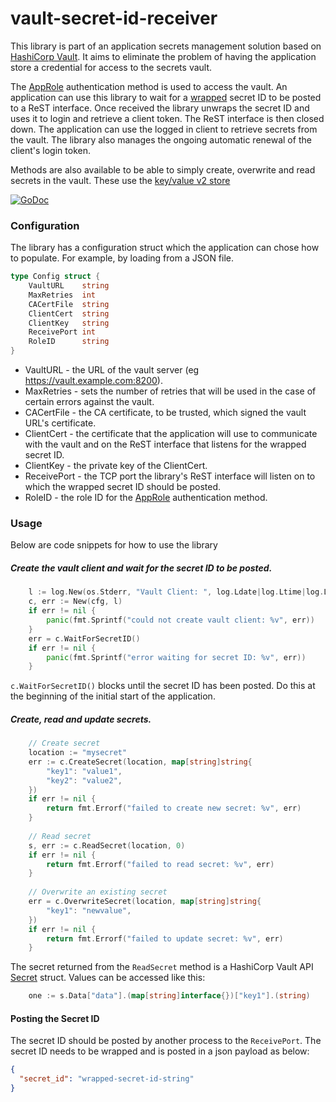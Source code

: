 # vault-secret-id-receiver

This library is part of an application secrets management solution based on [HashiCorp Vault](https://www.vaultproject.io/).
It aims to eliminate the problem of having the application store a credential for access to the secrets vault.

The [AppRole](https://www.vaultproject.io/docs/auth/approle.html) authentication method is used to access the vault.
An application can use this library to wait for a [wrapped](https://www.vaultproject.io/docs/concepts/response-wrapping.html) secret ID to be posted to a ReST interface.
Once received the library unwraps the secret ID and uses it to login and retrieve a client token.
The ReST interface is then closed down. The application can use the logged in client to retrieve secrets from the vault.
The library also manages the ongoing automatic renewal of the client's login token.

Methods are also available to be able to simply create, overwrite and read secrets in the vault.
These use the [key/value v2 store](https://www.vaultproject.io/api/secret/kv/kv-v2.html)

[![GoDoc](https://godoc.org/jcmturner/vault-secret-id-receiver?status.svg)](https://godoc.org/jcmturner/vault-secret-id-receiver)

### Configuration
The library has a configuration struct which the application can chose how to populate. For example, by loading from a JSON file.
```go
type Config struct {
	VaultURL    string
	MaxRetries  int
	CACertFile  string
	ClientCert  string
	ClientKey   string
	ReceivePort int
	RoleID      string
}
```
* VaultURL - the URL of the vault server (eg https://vault.example.com:8200).
* MaxRetries - sets the number of retries that will be used in the case of certain errors against the vault.
* CACertFile - the CA certificate, to be trusted, which signed the vault URL's certificate. 
* ClientCert - the certificate that the application will use to communicate with the vault and on the ReST interface that listens for the wrapped secret ID.
* ClientKey - the private key of the ClientCert.
* ReceivePort - the TCP port the library's ReST interface will listen on to which the wrapped secret ID should be posted.
* RoleID - the role ID for the [AppRole](https://www.vaultproject.io/docs/auth/approle.html) authentication method.

### Usage
Below are code snippets for how to use the library

##### Create the vault client and wait for the secret ID to be posted.
```go
    l := log.New(os.Stderr, "Vault Client: ", log.Ldate|log.Ltime|log.Lshortfile)
    c, err := New(cfg, l)
    if err != nil {
    	panic(fmt.Sprintf("could not create vault client: %v", err))
    }
    err = c.WaitForSecretID()
    if err != nil {
    	panic(fmt.Sprintf("error waiting for secret ID: %v", err))
    }
```
``c.WaitForSecretID()`` blocks until the secret ID has been posted.
Do this at the beginning of the initial start of the application.

##### Create, read and update secrets.
```go
    // Create secret
    location := "mysecret"
	err := c.CreateSecret(location, map[string]string{
		"key1": "value1",
		"key2": "value2",
	})
	if err != nil {
	    return fmt.Errorf("failed to create new secret: %v", err)
	}
	
	// Read secret
	s, err := c.ReadSecret(location, 0)
	if err != nil {
		return fmt.Errorf("failed to read secret: %v", err)
	}
	
	// Overwrite an existing secret
	err = c.OverwriteSecret(location, map[string]string{
		"key1": "newvalue",
	})
	if err != nil {
		return fmt.Errorf("failed to update secret: %v", err)
	}
```
The secret returned from the ``ReadSecret`` method is a HashiCorp Vault API [Secret](https://godoc.org/github.com/hashicorp/vault/api#Secret) struct.
Values can be accessed like this:
```go
	one := s.Data["data"].(map[string]interface{})["key1"].(string)
```

#### Posting the Secret ID
The secret ID should be posted by another process to the ``ReceivePort``.
The secret ID needs to be wrapped and is posted in a json payload as below: 
```json
{
  "secret_id": "wrapped-secret-id-string"
}
```